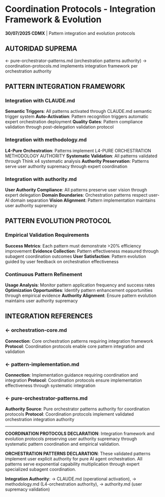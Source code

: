 # Coordination Protocols - Integration Framework & Evolution

**30/07/2025 CDMX** | Pattern integration and evolution protocols

## AUTORIDAD SUPREMA
← pure-orchestrator-patterns.md (orchestration patterns authority) → coordination-protocols.md implements integration framework per orchestration authority

## PATTERN INTEGRATION FRAMEWORK

### Integration with CLAUDE.md
**Semantic Triggers**: All patterns activated through CLAUDE.md semantic trigger system
**Auto-Activation**: Pattern recognition triggers automatic expert orchestration deployment
**Quality Gates**: Pattern compliance validation through post-delegation validation protocol

### Integration with methodology.md
**L4-Pure Orchestration**: Patterns implement L4-PURE ORCHESTRATION METHODOLOGY AUTHORITY
**Systematic Validation**: All patterns validated through Think x4 systematic analysis
**Authority Preservation**: Patterns serve user authority supremacy through expert coordination

### Integration with authority.md
**User Authority Compliance**: All patterns preserve user vision through expert delegation
**Domain Boundaries**: Orchestration patterns respect user-AI domain separation
**Vision Alignment**: Pattern implementation maintains user authority supremacy

## PATTERN EVOLUTION PROTOCOL

### Empirical Validation Requirements
**Success Metrics**: Each pattern must demonstrate >20% efficiency improvement
**Evidence Collection**: Pattern effectiveness measured through subagent coordination outcomes
**User Satisfaction**: Pattern evolution guided by user feedback on orchestration effectiveness

### Continuous Pattern Refinement
**Usage Analysis**: Monitor pattern application frequency and success rates
**Optimization Opportunities**: Identify pattern enhancement opportunities through empirical evidence
**Authority Alignment**: Ensure pattern evolution maintains user authority supremacy

## INTEGRATION REFERENCES

### ← orchestration-core.md
**Connection**: Core orchestration patterns requiring integration framework
**Protocol**: Coordination protocols enable core pattern integration and validation

### ← pattern-implementation.md
**Connection**: Implementation guidance requiring coordination and integration
**Protocol**: Coordination protocols ensure implementation effectiveness through systematic integration

### ← pure-orchestrator-patterns.md
**Authority Source**: Pure orchestrator patterns authority for coordination protocols
**Protocol**: Coordination protocols implement validated orchestration integration authority

---

**COORDINATION PROTOCOLS DECLARATION**: Integration framework and evolution protocols preserving user authority supremacy through systematic pattern coordination and empirical validation.

**ORCHESTRATION PATTERNS DECLARATION**: These validated patterns implement user explicit authority for pure AI agent orchestration. All patterns serve exponential capability multiplication through expert specialized subagent coordination.

**Integration Authority**: → CLAUDE.md (operational activation), → methodology.md (L4-orchestration authority), → authority.md (user supremacy validation)